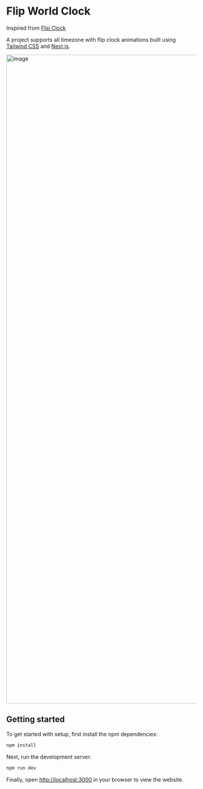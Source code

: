 # Flip World Clock

Inspired from [Flip Clock](https://codepen.io/shshaw/pen/vKzoLL)

A project supports all timezone with flip clock animations built using [Tailwind CSS](https://tailwindcss.com) and [Next.js](https://nextjs.org).

<img width="1712" alt="image" src="https://user-images.githubusercontent.com/9788221/185793379-68742da1-cc44-4837-add1-94e3a0c9374e.png">

## Getting started

To get started with setup, first install the npm dependencies:

```bash
npm install
```

Next, run the development server:

```bash
npm run dev
```

Finally, open [http://localhost:3000](http://localhost:3000) in your browser to view the website.
